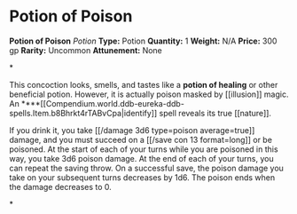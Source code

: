 # Potion of Poison

**Potion of Poison**
_Potion_
**Type:** Potion
**Quantity:** 1
**Weight:** N/A
**Price:** 300 gp
**Rarity:** Uncommon
**Attunement:** None

*<p>This concoction looks, smells, and tastes like a **potion of healing** or other beneficial potion. However, it is actually poison masked by [[illusion]] magic. An ****[[Compendium.world.ddb-eureka-ddb-spells.Item.b8Bhrkt4rTABvCpa|identify]] spell reveals its true [[nature]].

If you drink it, you take  [[/damage 3d6 type=poison average=true]] damage, and you must succeed on a [[/save con 13 format=long]] or be poisoned. At the start of each of your turns while you are poisoned in this way, you take 3d6 poison damage. At the end of each of your turns, you can repeat the saving throw. On a successful save, the poison damage you take on your subsequent turns decreases by 1d6. The poison ends when the damage decreases to 0.</p>*